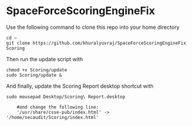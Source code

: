 # SpaceForceScoringEngineFix

Use the following command to clone this repo into your home directory
```
cd ~
git clone https://github.com/khuralyuvraj/SpaceForceScoringEngineFix Scoring
```

Then run the update script with
```
chmod +x Scoring/update
sudo Scoring/update &
```

And finally, update the Scoring Report desktop shortcut with
```
sudo mousepad Desktop/Scoring\ Report.desktop

    #and change the following line:
    '/usr/share/csse-pub/index.html' -> '/home/secaudit/Scoring/index.html'
```